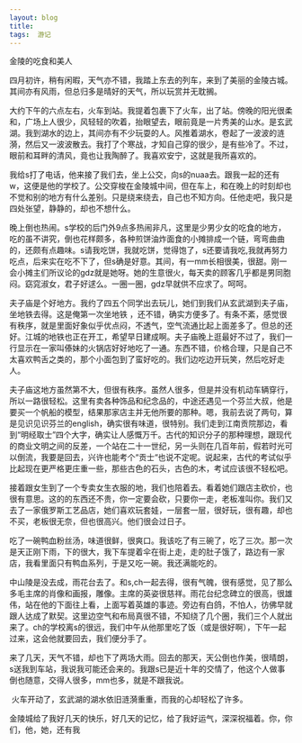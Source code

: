 ```yaml
---
layout: blog  
title:  
tags:  游记
---
```


金陵的吃食和美人

四月初许，稍有闲暇，天气亦不错，我踏上东去的列车，来到了美丽的金陵古城。其间亦有风雨，但总归多是晴好的天气，所以玩赏并无耽搁。

​      大约下午的六点左右，火车到站。我提着包裹下了火车，出了站。傍晚的阳光很柔和，广场上人很少，风轻轻的吹着，抬眼望去，眼前竟是一片秀美的山水。是玄武湖。我到湖水的边上，其间亦有不少玩耍的人。风推着湖水，卷起了一波波的涟漪，然后又一波波散去。我打了个寒战，才知自己穿的很少，是有些冷了。不过，眼前和耳畔的清风，竟也让我陶醉了。我喜欢安宁，这就是我所喜欢的。

​      我给s打了电话，他来接了我们去，坐上公交，向s的nuaa去。跟我一起的还有w，这便是他的学校了。公交穿梭在金陵城中间，但在车上，和在晚上的时刻却也不觉和别的地方有什么差别。只是绕来绕去，自己也不知方向。任他走吧，我只是四处张望，静静的，却也不想什么。

​      晚上倒也热闹。s学校的后门外9点多热闹非凡，这里是少男少女的吃食的地方，吃的虽不讲究，倒也花样颇多，各种煎饼油炸面食的小摊排成一个链，弯弯曲曲的，还颇有点趣味。s请我吃饼，我就吃饼，觉得饱了，s还要请我吃,我就再努力吃点，后来实在吃不下了，但s确是好意。其间，有一mm长相很美，很甜。刚一会小摊主们所议论的gdz就是她呀。她的生意很火，每天卖的顾客几乎都是男同胞闷。窈窕淑女，君子好逑么。一圈一圈，gdz早就供不应求了。呵呵。

​      夫子庙是个好地方。我约了四五个同学出去玩儿，她们到我们从玄武湖到夫子庙，坐地铁去得。这是俺第一次坐地铁 ，还不错，确实方便多了。有条不紊，感觉很有秩序，就是里面好象似乎优点闷，不透气，空气流通比起上面差多了。但总的还好。江城的地铁也正在开工，希望早日建成啊。夫子庙晚上逛最好不过了，我们一行显示在一家叫傣妹的火锅店好好地吃了一通。东西不错，价格合理，只是自己不太喜欢鸭舌之类的，那个小面包到了蛮好吃的。我们边吃边开玩笑，然后吃好走人。

​      夫子庙这地方虽然第不大，但很有秩序。虽然人很多，但是并没有机动车辆穿行，所以一路很轻松。这里有卖各种饰品和纪念品的，中途还遇见一个芬兰大叔，他是要买一个帆船的模型，结果那家店主并无他所要的那种。嗯，我前去说了两句，算是见识见识芬兰的english，确实很有味道，很特别。我们走到江南贡院那边，看到“明经取士”四个大字，确实让人感慨万千。古代的知识分子的那种理想，跟现代的商业文明之间的反差，一个站在二十一世纪，另一头则在几百年前，假若时光可以倒流，我要是回去，兴许也能考个“贡士“也说不定呢。说起来，古代的考试似乎比起现在更严格更庄重一些，那些古色的石头，古色的木，考试应该很不轻松吧。

​     接着跟女生到了一个专卖女生衣服的地，我们也陪着去。看着她们跟店主砍价，也很有意思。这的的东西还不贵，你一定要会砍，只要你一走，老板准叫你。我们又去了一家俄罗斯工艺品店，她们喜欢玩套娃，一层套一层，很好玩，很有趣，却也不买，老板很无奈，但也很高兴。他们很会过日子。

​       吃了一碗鸭血粉丝汤，味道很鲜，很爽口。我该吃了有三碗了，吃了三次。那一次是天正刚下雨，下的很大，我下车提着伞在街上走，走的肚子饿了，路边有一家店，我看里面只有鸭血系列，于是又吃一碗。我还满能吃的。

​      中山陵是没去成，雨花台去了。和s,ch一起去得，很有气魄，很有感觉，见了那么多毛主席的肖像和画报，雕像。主席的英姿很慈祥。雨花台纪念碑立的很高，很雄伟，站在他的下面往上看，上面写着英雄的事迹。旁边有白鸽，不怕人，彷佛早就跟人达成了默契。这里边空气和布局真很不错，不知绕了几个圈，我们三个人就出来了。ch的学校离s的很远，我们中午从他那里吃了饭（或是很好啊），下午一起过来，这会他就要回去，我们便分手了。

​      来了几天，天气不错，却也下了两场大雨。回去的那天，天公倒也作美，很晴朗，s送我到车站，我说我可能还会来的。我跟s已是近十年的交情了，他这个人做事倒也随意，交得人很多，mm也多，就是不跟我说。

​      火车开动了，玄武湖的湖水依旧涟漪重重，而我的心却轻松了许多。

​     金陵城给了我好几天的快乐，好几天的记忆，给了我好运气，深深祝福着。你，你们，他，她，还有我